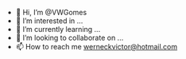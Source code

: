- 👋 Hi, I’m @VWGomes
- 👀 I’m interested in ...
- 🌱 I’m currently learning ...
- 💞️ I’m looking to collaborate on ...
- 📫 How to reach me werneckvictor@hotmail.com


<!---
VWGomes/VWGomes is a ✨ special ✨ repository because its `README.md` (this file) appears on your GitHub profile.
You can click the Preview link to take a look at your changes.
--->
